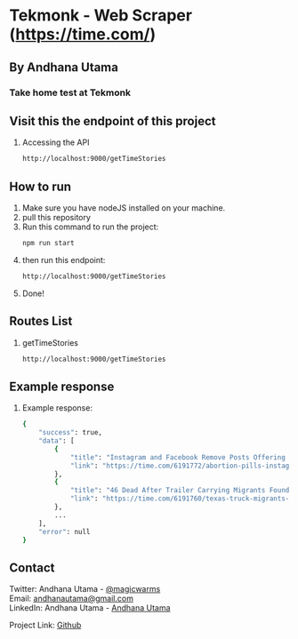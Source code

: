 # Tekmonk - Web Scraper (https://time.com/)

## By Andhana Utama

### Take home test at Tekmonk

## Visit this the endpoint of this project

1. Accessing the API
    ```sh
    http://localhost:9000/getTimeStories
    ```

## How to run

1. Make sure you have nodeJS installed on your machine.
2. pull this repository
3. Run this command to run the project:
    ```sh
    npm run start
    ```
4. then run this endpoint:
    ```sh
    http://localhost:9000/getTimeStories
    ```
5. Done!

## Routes List

1. getTimeStories
    ```sh
    http://localhost:9000/getTimeStories
    ```

## Example response

1. Example response:
    ```sh
    {
        "success": true,
        "data": [
            {
                "title": "Instagram and Facebook Remove Posts Offering Abortion Pills",
                "link": "https://time.com/6191772/abortion-pills-instagram-facebook/"
            },
            {
                "title": "46 Dead After Trailer Carrying Migrants Found in San Antonio",
                "link": "https://time.com/6191760/texas-truck-migrants-heat/"
            },
            ...
        ],
        "error": null
    }
    ```

## Contact

Twitter: Andhana Utama - [@magicwarms](https://twitter.com/magicwarms)<br>
Email: andhanautama@gmail.com<br>
LinkedIn: Andhana Utama - [Andhana Utama](https://www.linkedin.com/in/andhana-utama-4a2b1a130/)

Project Link: [Github](https://github.com/magicwarms/tekmonk-scrapper)
